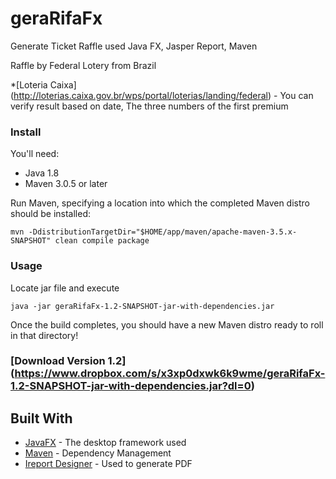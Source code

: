 # geraRifaFx
Generate Ticket Raffle used Java FX, Jasper Report, Maven

Raffle by Federal Lotery from Brazil

*[Loteria Caixa] (http://loterias.caixa.gov.br/wps/portal/loterias/landing/federal) - You can verify result based on date, The three numbers of the first premium


### Install

You'll need:

- Java 1.8
- Maven 3.0.5 or later

Run Maven, specifying a location into which the completed Maven distro should be installed:

```
mvn -DdistributionTargetDir="$HOME/app/maven/apache-maven-3.5.x-SNAPSHOT" clean compile package
```

### Usage
Locate jar file and execute
```
java -jar geraRifaFx-1.2-SNAPSHOT-jar-with-dependencies.jar
```

Once the build completes, you should have a new Maven distro ready to roll in that directory!

### [Download Version 1.2] (https://www.dropbox.com/s/x3xp0dxwk6k9wme/geraRifaFx-1.2-SNAPSHOT-jar-with-dependencies.jar?dl=0)


## Built With

* [JavaFX](http://docs.oracle.com/javafx/2/get_started/jfxpub-get_started.htm) - The desktop framework used
* [Maven](https://maven.apache.org/) - Dependency Management
* [Ireport Designer](http://community.jaspersoft.com/wiki/getting-started-ireport-designer) - Used to generate PDF 

